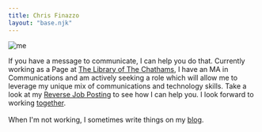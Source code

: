 ```yaml
---
title: Chris Finazzo
layout: "base.njk"
---
```

<div class="content">
<img class="me" alt="me" src="/media/me.jpg">

<p class="intro">If you have a message to communicate, I can help you do that. Currently working as a Page at <a href="https://chathamlibrary.org">The Library of The Chathams</a>, I have an MA in Communications and am actively seeking a role which will allow me to leverage my unique mix of communications and technology skills. Take a look at my <a href="/rjp/">Reverse Job Posting</a> to see how I can help you. I look forward to working <a href="/contact/">together</a>.<br /><br />When I'm not working, I sometimes write things on my <a href="https://chrisfinazzo.com">blog</a>.</p>
</div>

